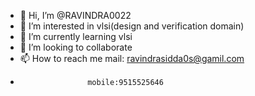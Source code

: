 - 👋 Hi, I’m @RAVINDRA0022
- 👀 I’m interested in vlsi(design and verification domain)
- 🌱 I’m currently learning vlsi
- 💞️ I’m looking to collaborate 
- 📫 How to reach me mail: ravindrasidda0s@gamil.com
-                    mobile:9515525646

<!---
RAVINDRA0022/RAVINDRA0022 is a ✨ special ✨ repository because its `README.md` (this file) appears on your GitHub profile.
You can click the Preview link to take a look at your changes.
--->
